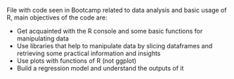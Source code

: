 File with code seen in Bootcamp related to data analysis and basic usage of R, main objectives of the code are:

- Get acquainted with the R console and some basic functions for manipulating data
- Use libraries that help to manipulate data by slicing dataframes and retrieving some practical information and insights
- Use plots with functions of R (not ggplot)
- Build a regression model and understand the outputs of it
